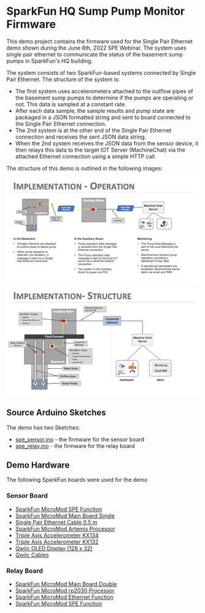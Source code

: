# SparkFun HQ Sump Pump Monitor Firmware

This demo project contains the firmware used for the Single Pair Ethernet demo shown during the June 8th, 2022 SPE Webinar. The system uses single pair ethernet to communicate the status of the basement sump pumps in SparkFun's HQ building. 

The system consists of two SparkFun-based systems connected by Single Pair Ethernet. The structure of the system is:
* The first system uses accelerometers attached to the outflow pipes of the basement sump pumps to determine if the pumps are operating or not. This data is sampled at a constant rate.
* After each data sample, the sample results and pump state are packaged in a JSON formatted string and sent to board connected to the Single Pair Ethernet connection.
* The 2nd system is at the other end of the Single Pair Ethernet connection and receives the sent JSON data string. 
* When the 2nd system receives the JSON data from the sensor device, it then relays this data to the target IOT Server (MachineChat) via the attached Ethernet connection using a simple HTTP call.  

The structure of this demo is outlined in the following images:

![Demo Operation](images/sfe_demo_01.png "Operation")
![Demo Structure](images/sfe_demo_02.png "Structure")

## Source Arduino Sketches
The demo has two Sketches: 
* [spe_sensor.ino](spe_sensor/spe_sensor.ino) - the firmware for the sensor board
* [spe_relay.ino](spe_relay/spe_relay.ino) - the firmware for the relay board

## Demo Hardware
The following SparkFun boards were used for the demo

### Sensor Board

* [SparkFun MicroMod SPE Function](https://www.sparkfun.com/products/19038)
* [SparkFun MicroMod Main Board Single](https://www.sparkfun.com/products/18575)
* [Single Pair Ethernet Cable 0.5 m](        https://www.sparkfun.com/products/19312)
* [SparkFun MicroMod Artemis Processor](     https://www.sparkfun.com/products/16401)
* [Triple Axis Accelerometer KX134](         https://www.sparkfun.com/products/17589)
* [Triple Axis Accelerometer KX132](         https://www.sparkfun.com/products/17871)
* [Qwiic OLED Display (128 x 32)](           https://www.sparkfun.com/products/17153)
* [Qwiic Cables](                            https://www.sparkfun.com/products/15081)

### Relay Board

* [ SparkFun MicroMod Main Board Double]( https://www.sparkfun.com/products/18576)
* [ SparkFun MicroMod rp2030 Processor]( https://www.sparkfun.com/products/17720)
* [ SparkFun MicroMod Ethernet Function]( https://www.sparkfun.com/products/18708)
* [ SparkFun MicroMod SPE Function](   https://www.sparkfun.com/products/19038)